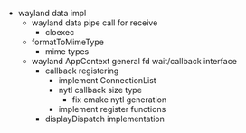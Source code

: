 - wayland data impl
	- wayland data pipe call for receive
		- cloexec
	- formatToMimeType
		- mime types
	- wayland AppContext general fd wait/callback interface
		- callback registering
			- implement ConnectionList
			- nytl callback size type
				- fix cmake nytl generation
			- implement register functions
		- displayDispatch implementation
